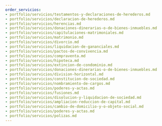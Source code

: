 ```yaml
---
order_servicios:
- portfolio/servicios/testamentos-y-declaraciones-de-herederos.md
- portfolio/servicios/declaracion-de-herederos.md
- portfolio/servicios/herencias.md
- portfolio/servicios/donaciones-dinerarias-o-de-bienes-inmuebles.md
- portfolio/servicios/capitulaciones-matrimoniales.md
- portfolio/servicios/matrimonio.md
- portfolio/servicios/divorcio.md
- portfolio/servicios/liquidacion-de-gananciales.md
- portfolio/servicios/pactos-de-convivencia.md
- portfolio/servicios/compraventa.md
- portfolio/servicios/hipoteca.md
- portfolio/servicios/extincion-de-condominio.md
- portfolio/servicios/donaciones-dinerarias-o-de-bienes-inmuebles.md
- portfolio/servicios/division-horizontal.md
- portfolio/servicios/constitucion-de-sociedad.md
- portfolio/servicios/nombramiento-de-cargos.md
- portfolio/servicios/poderes-y-actas.md
- portfolio/servicios/fusiones.md
- portfolio/servicios/disolucion-y-liquidacion-de-sociedad.md
- portfolio/servicios/ampliacion-reduccion-de-capital.md
- portfolio/servicios/cambio-de-domicilio-y-o-objeto-social.md
- portfolio/servicios/poderes-y-actas.md
- portfolio/servicios/polizas.md
---
```

